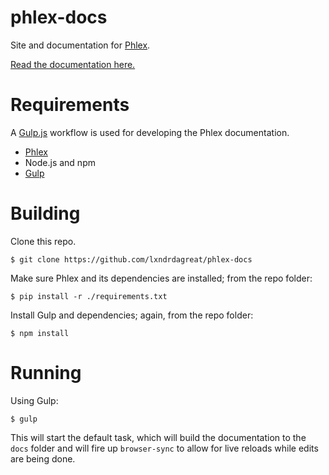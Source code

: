 # phlex-docs
Site and documentation for [Phlex](https://github.com/lxndrdagreat/phlex).

[Read the documentation here.](https://phlex.io)

# Requirements

A [Gulp.js](http://gulpjs.com/) workflow is used for developing the Phlex 
documentation.

- [Phlex](https://github.com/lxndrdagreat/phlex)
- Node.js and npm
- [Gulp](http://gulpjs.com/)

# Building

Clone this repo.

    $ git clone https://github.com/lxndrdagreat/phlex-docs

Make sure Phlex and its dependencies are installed; from the repo folder:

    $ pip install -r ./requirements.txt

Install Gulp and dependencies; again, from the repo folder:

    $ npm install

# Running

Using Gulp:

    $ gulp

This will start the default task, which will build the documentation to the
`docs` folder and will fire up `browser-sync` to allow for live reloads while
edits are being done.
